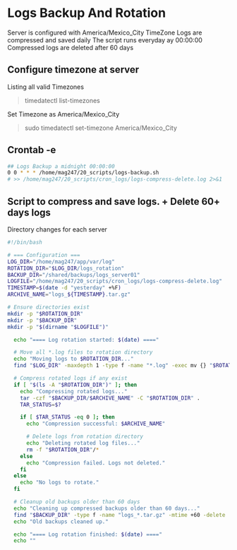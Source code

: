 # Logs Backup And Rotation

Server is configured with America/Mexico_City TimeZone
Logs are compressed and saved daily
The script runs everyday ay 00:00:00
Compressed logs are deleted after 60 days

## Configure timezone at server

Listing all valid Timezones

> timedatectl list-timezones

Set Timezone as America/Mexico_City

> sudo timedatectl set-timezone America/Mexico_City

## Crontab -e

````bash
## Logs Backup a midnight 00:00:00
0 0 * * * /home/mag247/20_scripts/logs-backup.sh
# >> /home/mag247/20_scripts/cron_logs/logs-compress-delete.log 2>&1
````

## Script to compress and save logs. + Delete 60+ days logs

Directory changes for each server

````bash
#!/bin/bash

# === Configuration ===
LOG_DIR="/home/mag247/app/var/log"
ROTATION_DIR="$LOG_DIR/logs_rotation"
BACKUP_DIR="/shared/backups/logs_server01"
LOGFILE="/home/mag247/20_scripts/cron_logs/logs-compress-delete.log"
TIMESTAMP=$(date -d "yesterday" +%F)
ARCHIVE_NAME="logs_${TIMESTAMP}.tar.gz"

# Ensure directories exist
mkdir -p "$ROTATION_DIR"
mkdir -p "$BACKUP_DIR"
mkdir -p "$(dirname "$LOGFILE")"

  echo "==== Log rotation started: $(date) ===="

  # Move all *.log files to rotation directory
  echo "Moving logs to $ROTATION_DIR..."
  find "$LOG_DIR" -maxdepth 1 -type f -name "*.log" -exec mv {} "$ROTATION_DIR" \;

  # Compress rotated logs if any exist
  if [ "$(ls -A "$ROTATION_DIR")" ]; then
    echo "Compressing rotated logs..."
    tar -czf "$BACKUP_DIR/$ARCHIVE_NAME" -C "$ROTATION_DIR" .
    TAR_STATUS=$?

    if [ $TAR_STATUS -eq 0 ]; then
      echo "Compression successful: $ARCHIVE_NAME"

      # Delete logs from rotation directory
      echo "Deleting rotated log files..."
      rm -f "$ROTATION_DIR"/*
    else
      echo "Compression failed. Logs not deleted."
    fi
  else
    echo "No logs to rotate."
  fi

  # Cleanup old backups older than 60 days
  echo "Cleaning up compressed backups older than 60 days..."
  find "$BACKUP_DIR" -type f -name "logs_*.tar.gz" -mtime +60 -delete
  echo "Old backups cleaned up."

  echo "==== Log rotation finished: $(date) ===="
  echo ""
````

